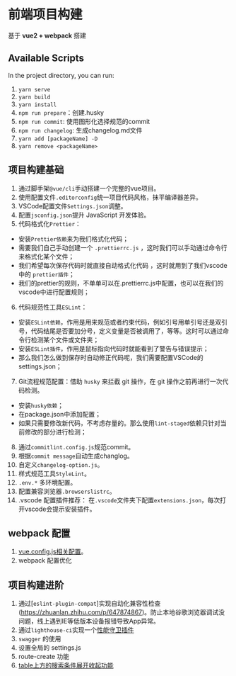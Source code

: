 # 前端项目构建
基于 **vue2 + webpack** 搭建

## Available Scripts
In the project directory, you can run:
1. `yarn serve`
2. `yarn build`
3. `yarn install`
4. `npm run prepare`：创建.husky
5. `npm run commit`: 使用图形化选择规范的commit
6. `npm run changelog`: 生成changelog.md文件
7. `yarn add [packageName] -D`
8. `yarn remove <packageName>`

## 项目构建基础
1. 通过脚手架`@vue/cli`手动搭建一个完整的vue项目。
2. 使用配置文件`.editorconfig`统一项目代码风格，抹平编译器差异。
3. VSCode配置文件`Settings.json`调整。
4. 配置`jsconfig.json`提升 JavaScript 开发体验。
5. 代码格式化`Prettier`：
- 安装`Prettier依赖`来为我们格式化代码；
- 需要我们自己手动创建一个 `.prettierrc.js` ，这时我们可以手动通过命令行来格式化某个文件；
- 我们希望每次保存代码时就直接自动格式化代码 ，这时就用到了我们vscode中的 `prettier插件`；
- 我们的prettier的规则，不单单可以在.prettierrc.js中配置，也可以在我们的vscode中进行配置规则；
6. 代码规范性工具`ESLint`：
- 安装`ESLint依赖`，作用是用来规范或者约束代码，例如引号用单引号还是双引号，代码结尾是否要加分号，定义变量是否被调用了，等等。这时可以通过命令行检测某个文件或文件夹；
- 安装`ESLint插件`，作用是鼠标指向代码时就能看到了警告与错误提示；
- 那么我们怎么做到保存时自动修正代码呢，我们需要配置VSCode的 settings.json；
7. Git流程规范配置：借助 `husky` 来拦截 git 操作，在 git 操作之前再进行一次代码检测。
- 安装`husky依赖`；
- 在package.json中添加配置；
- 如果只需要修改新代码，不考虑存量的。那么使用`lint-staged`依赖只针对当前修改的部分进行检测；
8. 通过`commitlint.config.js`规范commit。
9. 根据`commit message`自动生成changlog。
10. 自定义`changelog-option.js`。
11. 样式规范工具`StyleLint`。
12. `.env.*` 多环境配置。
13. 配置兼容浏览器`.browserslistrc`。
14. .vscode 配置插件推荐：
在`.vscode`文件夹下配置`extensions.json`，每次打开vscode会提示安装插件。

## webpack 配置
1. [vue.config.js相关配置](https://cli.vuejs.org/zh/config/)。
2. webpack 配置优化

## 项目构建进阶
1. 通过[`eslint-plugin-compat`]实现自动化兼容性检查(https://zhuanlan.zhihu.com/p/647874867)。防止本地谷歌浏览器调试没问题，线上遇到IE等低版本设备报错导致App异常。
2. 通过`lighthouse-ci`实现一个[性能守卫插件](https://juejin.cn/post/7253331974051823675)
3. `swagger` 的使用
4. 设置全局的 settings.js
5. route-create 功能
6. [table上方的搜索条件展开收起功能](https://github.com/hubary/element-plugins)